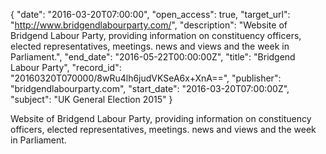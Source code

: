 {
  "date": "2016-03-20T07:00:00", 
  "open_access": true, 
  "target_url": "http://www.bridgendlabourparty.com/", 
  "description": "Website of Bridgend Labour Party, providing information on constituency officers, elected representatives, meetings. news and views and the week in Parliament.", 
  "end_date": "2016-05-22T00:00:00Z", 
  "title": "Bridgend Labour Party", 
  "record_id": "20160320T070000/8wRu4lh6judVKSeA6x+XnA==", 
  "publisher": "bridgendlabourparty.com", 
  "start_date": "2016-03-20T07:00:00Z", 
  "subject": "UK General Election 2015"
}

Website of Bridgend Labour Party, providing information on constituency officers, elected representatives, meetings. news and views and the week in Parliament.